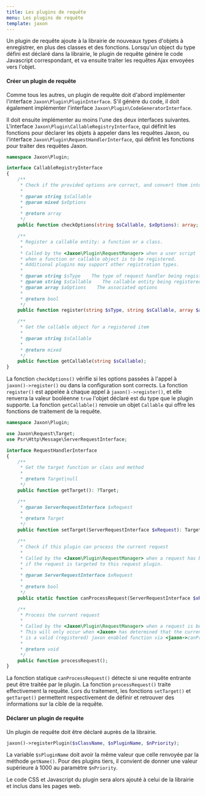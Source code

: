 ```yaml
---
title: Les plugins de requête
menu: Les plugins de requête
template: jaxon
---
```


Un plugin de requête ajoute à la librairie de nouveaux types d'objets à enregistrer, en plus des classes et des fonctions.
Lorsqu'un object du type défini est déclaré dans la librairie, le plugin de requête génère le code Javascript correspondant, et va ensuite traiter les requêtes Ajax envoyées vers l'objet.

#### Créer un plugin de requête

Comme tous les autres, un plugin de requête doit d'abord implémenter l'interface `Jaxon\Plugin\PluginInterface`.
S'il génère du code, il doit également implémenter l'interface `Jaxon\Plugin\CodeGeneratorInterface`.

Il doit ensuite implémenter au moins l'une des deux interfaces suivantes.
L'interface `Jaxon\Plugin\CallableRegistryInterface`, qui définit les fonctions pour déclarer les objets à appeler dans les requêtes Jaxon, ou l'interface `Jaxon\Plugin\RequestHandlerInterface`, qui définit les fonctions pour traiter des requêtes Jaxon.

```php
namespace Jaxon\Plugin;

interface CallableRegistryInterface
{
    /**
     * Check if the provided options are correct, and convert them into an array.
     *
     * @param string $sCallable
     * @param mixed $xOptions
     *
     * @return array
     */
    public function checkOptions(string $sCallable, $xOptions): array;

    /**
     * Register a callable entity: a function or a class.
     *
     * Called by the <Jaxon\Plugin\RequestManager> when a user script
     * when a function or callable object is to be registered.
     * Additional plugins may support other registration types.
     *
     * @param string $sType    The type of request handler being registered
     * @param string $sCallable    The callable entity being registered
     * @param array $aOptions    The associated options
     *
     * @return bool
     */
    public function register(string $sType, string $sCallable, array $aOptions): bool;

    /**
     * Get the callable object for a registered item
     *
     * @param string $sCallable
     *
     * @return mixed
     */
    public function getCallable(string $sCallable);
}
```

La fonction `checkOptions()` vérifie si les options passées à l'appel à `jaxon()->register()` ou dans la configuration sont corrects.
La fonction `register()` est appelée à chaque appel à `jaxon()->register()`, et elle renverra la valeur booléenne `true` l'objet déclaré est du type que le plugin supporte.
La fonction `getCallable()` renvoie un objet `Callable` qui offre les fonctions de traitement de la requête. 

```php
namespace Jaxon\Plugin;

use Jaxon\Request\Target;
use Psr\Http\Message\ServerRequestInterface;

interface RequestHandlerInterface
{
    /**
     * Get the target function or class and method
     *
     * @return Target|null
     */
    public function getTarget(): ?Target;

    /**
     * @param ServerRequestInterface $xRequest
     *
     * @return Target
     */
    public function setTarget(ServerRequestInterface $xRequest): Target;

    /**
     * Check if this plugin can process the current request
     *
     * Called by the <Jaxon\Plugin\RequestManager> when a request has been received to determine
     * if the request is targeted to this request plugin.
     *
     * @param ServerRequestInterface $xRequest
     *
     * @return bool
     */
    public static function canProcessRequest(ServerRequestInterface $xRequest): bool;

    /**
     * Process the current request
     *
     * Called by the <Jaxon\Plugin\RequestManager> when a request is being processed.
     * This will only occur when <Jaxon> has determined that the current request
     * is a valid (registered) jaxon enabled function via <jaxon->canProcessRequest>.
     *
     * @return void
     */
    public function processRequest();
}
```

La fonction statique `canProcessRequest()` détecte si une requête entrante peut être traitée par le plugin.
La fonction `processRequest()` traite effectivement la requête.
Lors du traitement, les fonctions `setTarget()` et `getTarget()` permettent respectivement de définir et retrouver des informations sur la cible de la requête.

#### Déclarer un plugin de requête

Un plugin de requête doit être déclaré auprès de la librairie.

```php
jaxon()->registerPlugin($sClassName, $sPluginName, $nPriority);
```

La variable `$sPluginName` doit avoir la même valeur que celle renvoyée par la méthode `getName()`.
Pour des plugins tiers, il convient de donner une valeur supérieure à 1000 au paramètre `$nPriority`.

Le code CSS et Javascript du plugin sera alors ajouté à celui de la librairie et inclus dans les pages web.

